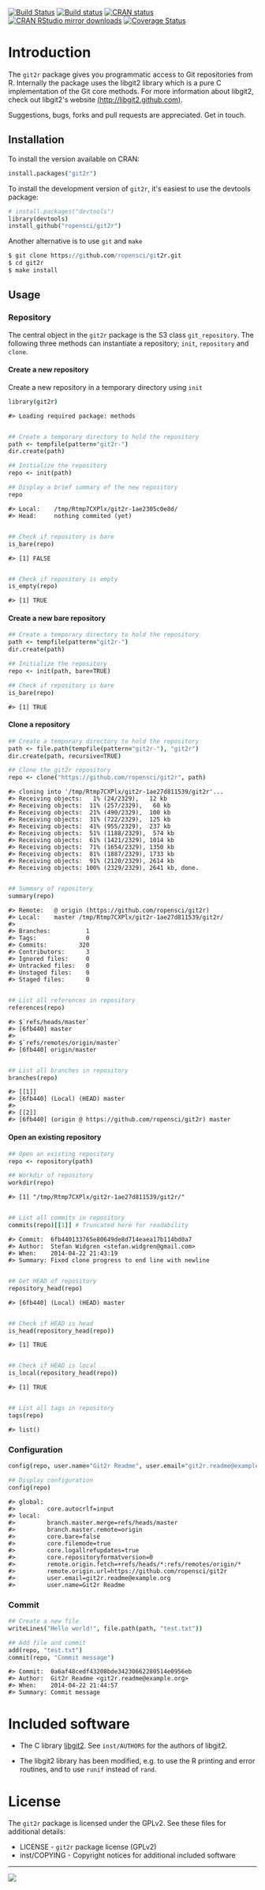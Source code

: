 [![Build Status](https://travis-ci.org/ropensci/git2r.svg?branch=master)](https://travis-ci.org/ropensci/git2r)
[![Build status](https://ci.appveyor.com/api/projects/status/h2vunr0lfqt8b45g/branch/master?svg=true)](https://ci.appveyor.com/project/karthik/git2r)
[![CRAN status](http://www.r-pkg.org/badges/version/git2r)](http://cran.r-project.org/web/packages/git2r/index.html)
[![CRAN RStudio mirror downloads](http://cranlogs.r-pkg.org/badges/last-month/git2r)](http://cran.r-project.org/web/packages/git2r/index.html)
[![Coverage Status](https://coveralls.io/repos/github/ropensci/git2r/badge.svg?branch=master)](https://coveralls.io/github/ropensci/git2r?branch=master)

# Introduction

The `git2r` package gives you programmatic access to Git repositories
from R. Internally the package uses the libgit2 library which is a
pure C implementation of the Git core methods. For more information
about libgit2, check out libgit2's website
[(http://libgit2.github.com)](http://libgit2.github.com).

Suggestions, bugs, forks and pull requests are appreciated. Get in
touch.

## Installation

To install the version available on CRAN:

```coffee
install.packages("git2r")
```

To install the development version of `git2r`, it's easiest to use the
devtools package:

```coffee
# install.packages("devtools")
library(devtools)
install_github("ropensci/git2r")
```

Another alternative is to use `git` and `make`

```coffee
$ git clone https://github.com/ropensci/git2r.git
$ cd git2r
$ make install
```

## Usage

### Repository

The central object in the `git2r` package is the S3 class
`git_repository`. The following three methods can instantiate a
repository; `init`, `repository` and `clone`.

#### Create a new repository

Create a new repository in a temporary directory using `init`

```coffee
library(git2r)
```

```
#> Loading required package: methods
```

```coffee

## Create a temporary directory to hold the repository
path <- tempfile(pattern="git2r-")
dir.create(path)

## Initialize the repository
repo <- init(path)

## Display a brief summary of the new repository
repo
```

```
#> Local:    /tmp/Rtmp7CXPlx/git2r-1ae2305c0e8d/
#> Head:     nothing commited (yet)
```

```coffee

## Check if repository is bare
is_bare(repo)
```

```
#> [1] FALSE
```

```coffee

## Check if repository is empty
is_empty(repo)
```

```
#> [1] TRUE
```

#### Create a new bare repository

```coffee
## Create a temporary directory to hold the repository
path <- tempfile(pattern="git2r-")
dir.create(path)

## Initialize the repository
repo <- init(path, bare=TRUE)

## Check if repository is bare
is_bare(repo)
```

```
#> [1] TRUE
```

#### Clone a repository

```coffee
## Create a temporary directory to hold the repository
path <- file.path(tempfile(pattern="git2r-"), "git2r")
dir.create(path, recursive=TRUE)

## Clone the git2r repository
repo <- clone("https://github.com/ropensci/git2r", path)
```

```
#> cloning into '/tmp/Rtmp7CXPlx/git2r-1ae27d811539/git2r'...
#> Receiving objects:   1% (24/2329),   12 kb
#> Receiving objects:  11% (257/2329),   60 kb
#> Receiving objects:  21% (490/2329),  100 kb
#> Receiving objects:  31% (722/2329),  125 kb
#> Receiving objects:  41% (955/2329),  237 kb
#> Receiving objects:  51% (1188/2329),  574 kb
#> Receiving objects:  61% (1421/2329), 1014 kb
#> Receiving objects:  71% (1654/2329), 1350 kb
#> Receiving objects:  81% (1887/2329), 1733 kb
#> Receiving objects:  91% (2120/2329), 2614 kb
#> Receiving objects: 100% (2329/2329), 2641 kb, done.
```

```coffee

## Summary of repository
summary(repo)
```

```
#> Remote:   @ origin (https://github.com/ropensci/git2r)
#> Local:    master /tmp/Rtmp7CXPlx/git2r-1ae27d811539/git2r/
#>
#> Branches:          1
#> Tags:              0
#> Commits:         320
#> Contributors:      3
#> Ignored files:     0
#> Untracked files:   0
#> Unstaged files:    0
#> Staged files:      0
```

```coffee

## List all references in repository
references(repo)
```

```
#> $`refs/heads/master`
#> [6fb440] master
#>
#> $`refs/remotes/origin/master`
#> [6fb440] origin/master
```

```coffee

## List all branches in repository
branches(repo)
```

```
#> [[1]]
#> [6fb440] (Local) (HEAD) master
#>
#> [[2]]
#> [6fb440] (origin @ https://github.com/ropensci/git2r) master
```

#### Open an existing repository

```coffee
## Open an existing repository
repo <- repository(path)

## Workdir of repository
workdir(repo)
```

```
#> [1] "/tmp/Rtmp7CXPlx/git2r-1ae27d811539/git2r/"
```

```coffee

## List all commits in repository
commits(repo)[[1]] # Truncated here for readability
```

```
#> Commit:  6fb440133765e80649de8d714eaea17b114bd0a7
#> Author:  Stefan Widgren <stefan.widgren@gmail.com>
#> When:    2014-04-22 21:43:19
#> Summary: Fixed clone progress to end line with newline
```

```coffee

## Get HEAD of repository
repository_head(repo)
```

```
#> [6fb440] (Local) (HEAD) master
```

```coffee

## Check if HEAD is head
is_head(repository_head(repo))
```

```
#> [1] TRUE
```

```coffee

## Check if HEAD is local
is_local(repository_head(repo))
```

```
#> [1] TRUE
```

```coffee

## List all tags in repository
tags(repo)
```

```
#> list()
```

### Configuration

```coffee
config(repo, user.name="Git2r Readme", user.email="git2r.readme@example.org")

## Display configuration
config(repo)
```

```
#> global:
#>         core.autocrlf=input
#> local:
#>         branch.master.merge=refs/heads/master
#>         branch.master.remote=origin
#>         core.bare=false
#>         core.filemode=true
#>         core.logallrefupdates=true
#>         core.repositoryformatversion=0
#>         remote.origin.fetch=+refs/heads/*:refs/remotes/origin/*
#>         remote.origin.url=https://github.com/ropensci/git2r
#>         user.email=git2r.readme@example.org
#>         user.name=Git2r Readme
```

### Commit

```coffee
## Create a new file
writeLines("Hello world!", file.path(path, "test.txt"))

## Add file and commit
add(repo, "test.txt")
commit(repo, "Commit message")
```

```
#> Commit:  0a6af48cedf43208bde34230662280514e0956eb
#> Author:  Git2r Readme <git2r.readme@example.org>
#> When:    2014-04-22 21:44:57
#> Summary: Commit message
```

# Included software

- The C library [libgit2](https://github.com/libgit2/libgit2). See
  `inst/AUTHORS` for the authors of libgit2.

- The libgit2 library has been modified, e.g. to use the R printing
  and error routines, and to use `runif` instead of `rand`.

# License

The `git2r` package is licensed under the GPLv2. See these files for additional details:

- LICENSE      - `git2r` package license (GPLv2)
- inst/COPYING - Copyright notices for additional included software

---

[![](http://ropensci.org/public_images/github_footer.png)](http://ropensci.org)
